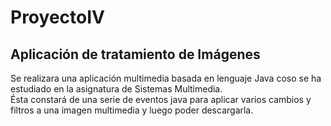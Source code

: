 # ProyectoIV #

## Aplicación de tratamiento de Imágenes ##


Se realizara una aplicación multimedia basada en lenguaje Java coso se ha estudiado en la asignatura de Sistemas Multimedia.  
Ésta constará de una serie de eventos java para aplicar varios cambios y filtros a una imagen multimedia y luego poder descargarla.
